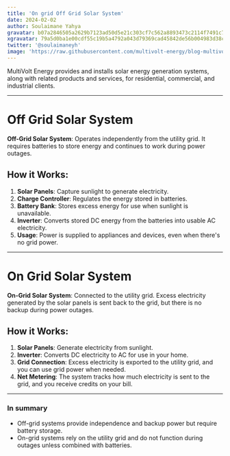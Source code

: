 ```yaml
---
title: 'On grid Off Grid Solar System'
date: 2024-02-02
author: Soulaimane Yahya
gravatar: b07a2846505a2629b7123ad50d5e21c303cf7c562a8893473c2114f7491c7796
xgravatar: 79a5d0ba1e00cdf55c19b5a4792a043d79369cad45842de56b004983d38c504e
twitter: '@soulaimaneyh'
image: 'https://raw.githubusercontent.com/multivolt-energy/blog-multivolt/main/thumbnails/solar-system-design-engineering.png'
---
```


MultiVolt Energy provides and installs solar energy generation systems, along with related products and services, for residential, commercial, and industrial clients.

---

# Off Grid Solar System

**Off-Grid Solar System**: Operates independently from the utility grid. It requires batteries to store energy and continues to work during power outages.

## How it Works:
1. **Solar Panels**: Capture sunlight to generate electricity.
2. **Charge Controller**: Regulates the energy stored in batteries.
3. **Battery Bank**: Stores excess energy for use when sunlight is unavailable.
4. **Inverter**: Converts stored DC energy from the batteries into usable AC electricity.
5. **Usage**: Power is supplied to appliances and devices, even when there's no grid power.

---

# On Grid Solar System

**On-Grid Solar System**: Connected to the utility grid. Excess electricity generated by the solar panels is sent back to the grid, but there is no backup during power outages.

## How it Works:
1. **Solar Panels**: Generate electricity from sunlight.
2. **Inverter**: Converts DC electricity to AC for use in your home.
3. **Grid Connection**: Excess electricity is exported to the utility grid, and you can use grid power when needed.
4. **Net Metering**: The system tracks how much electricity is sent to the grid, and you receive credits on your bill.

---

### In summary

- Off-grid systems provide independence and backup power but require battery storage.  
- On-grid systems rely on the utility grid and do not function during outages unless combined with batteries.

